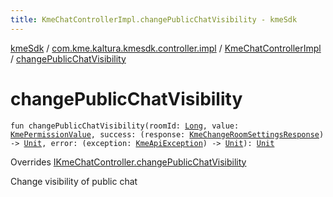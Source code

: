 ```yaml
---
title: KmeChatControllerImpl.changePublicChatVisibility - kmeSdk
---
```


[kmeSdk](../../index.html) / [com.kme.kaltura.kmesdk.controller.impl](../index.html) / [KmeChatControllerImpl](index.html) / [changePublicChatVisibility](./change-public-chat-visibility.html)

# changePublicChatVisibility

`fun changePublicChatVisibility(roomId: `[`Long`](https://kotlinlang.org/api/latest/jvm/stdlib/kotlin/-long/index.html)`, value: `[`KmePermissionValue`](../../com.kme.kaltura.kmesdk.ws.message.type.permissions/-kme-permission-value/index.html)`, success: (response: `[`KmeChangeRoomSettingsResponse`](../../com.kme.kaltura.kmesdk.rest.response.room/-kme-change-room-settings-response/index.html)`) -> `[`Unit`](https://kotlinlang.org/api/latest/jvm/stdlib/kotlin/-unit/index.html)`, error: (exception: `[`KmeApiException`](../../com.kme.kaltura.kmesdk.rest/-kme-api-exception/index.html)`) -> `[`Unit`](https://kotlinlang.org/api/latest/jvm/stdlib/kotlin/-unit/index.html)`): `[`Unit`](https://kotlinlang.org/api/latest/jvm/stdlib/kotlin/-unit/index.html)

Overrides [IKmeChatController.changePublicChatVisibility](../../com.kme.kaltura.kmesdk.controller/-i-kme-chat-controller/change-public-chat-visibility.html)

Change visibility of public chat

